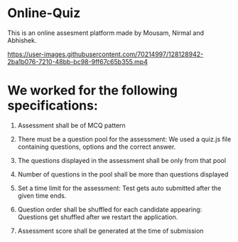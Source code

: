 # Online-Quiz
This is an online assesment platform made by Mousam, Nirmal and Abhishek.


https://user-images.githubusercontent.com/70214997/128128942-2ba1b076-7210-48bb-bc98-9ff67c65b355.mp4


# We worked for the following specifications:

1) Assessment shall be of MCQ pattern

2) There must be a question pool for the assessment: We used a quiz.js file containing questions, options and the correct answer.

3) The questions displayed in the assessment shall be only from that pool

4) Number of questions in the pool shall be more than questions displayed

5) Set a time limit for the assessment: Test gets auto submitted after the given time ends.

6) Question order shall be shuffled for each candidate appearing: Questions get shuffled after we restart the application.

7) Assessment score shall be generated at the time of submission
